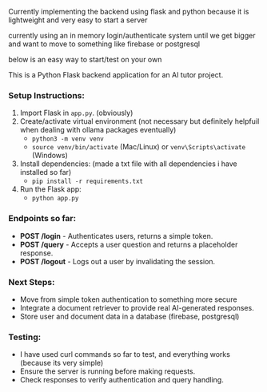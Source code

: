 

Currently implementing the backend using flask and python because it is lightweight and very easy to start a server

currently using an in memory login/authenticate system until we get bigger and want to move to something like firebase or postgresql

below is an easy way to start/test on your own

This is a Python Flask backend application for an AI tutor project.

### Setup Instructions:
1. Import Flask in `app.py`. (obviously)
2. Create/activate virtual environment (not necessary but definitely helpfuil when dealing with ollama packages eventually)
   - `python3 -m venv venv`
   - `source venv/bin/activate` (Mac/Linux) or `venv\Scripts\activate` (Windows)
3. Install dependencies: (made a txt file with all dependencies i have installed so far)
   - `pip install -r requirements.txt`
4. Run the Flask app:
   - `python app.py`

### Endpoints so far:
- **POST /login** - Authenticates users, returns a simple token.
- **POST /query** - Accepts a user question and returns a placeholder response.
- **POST /logout** - Logs out a user by invalidating the session.

### Next Steps:
- Move from simple token authentication to something more secure
- Integrate a document retriever to provide real AI-generated responses.
- Store user and document data in a database (firebase, postgresql)

### Testing:
- I have used curl commands so far to test, and everything works (because its very simple)
- Ensure the server is running before making requests.
- Check responses to verify authentication and query handling.


